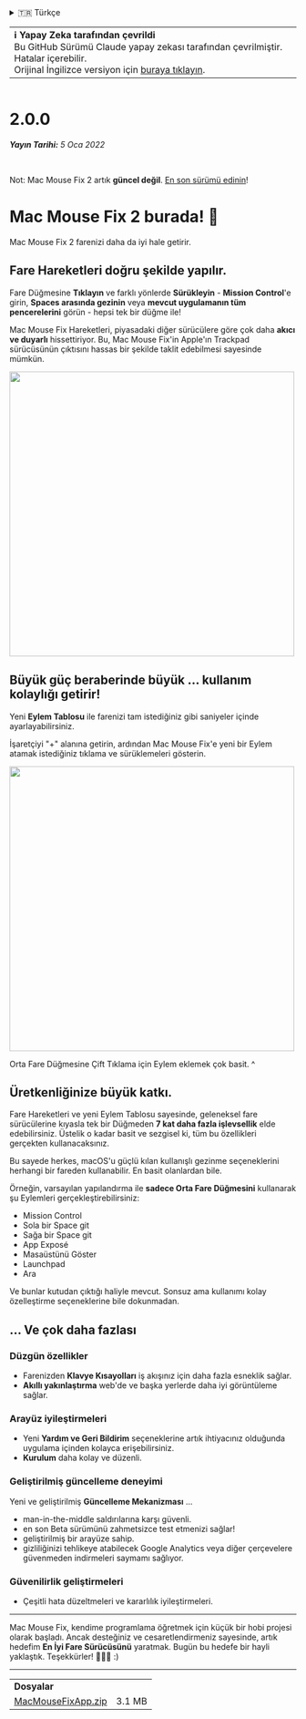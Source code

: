 <details>
<summary>🇹🇷 Türkçe</summary>

[🇬🇧 English (GitHub)](https://github.com/noah-nuebling/mac-mouse-fix/releases/tag/2.0.0)\
[🇦🇩 Català](https://redirect.macmousefix.com/?target=mmf-release&tag=2.0.0&locale=ca)\
[🇩🇪 Deutsch](https://redirect.macmousefix.com/?target=mmf-release&tag=2.0.0&locale=de)\
[🇪🇸 Español](https://redirect.macmousefix.com/?target=mmf-release&tag=2.0.0&locale=es)\
[🇫🇷 Français](https://redirect.macmousefix.com/?target=mmf-release&tag=2.0.0&locale=fr)\
[🇮🇩 Indonesia](https://redirect.macmousefix.com/?target=mmf-release&tag=2.0.0&locale=id)\
[🇮🇹 Italiano](https://redirect.macmousefix.com/?target=mmf-release&tag=2.0.0&locale=it)\
[🇭🇺 Magyar](https://redirect.macmousefix.com/?target=mmf-release&tag=2.0.0&locale=hu)\
[🇳🇱 Nederlands](https://redirect.macmousefix.com/?target=mmf-release&tag=2.0.0&locale=nl)\
[🇵🇱 Polski](https://redirect.macmousefix.com/?target=mmf-release&tag=2.0.0&locale=pl)\
[🇧🇷 Português (Brasil)](https://redirect.macmousefix.com/?target=mmf-release&tag=2.0.0&locale=pt-BR)\
[🇵🇹 Português (Portugal)](https://redirect.macmousefix.com/?target=mmf-release&tag=2.0.0&locale=pt-PT)\
[🇷🇴 Română](https://redirect.macmousefix.com/?target=mmf-release&tag=2.0.0&locale=ro)\
[🇸🇪 Svenska](https://redirect.macmousefix.com/?target=mmf-release&tag=2.0.0&locale=sv)\
[🇻🇳 Tiếng Việt](https://redirect.macmousefix.com/?target=mmf-release&tag=2.0.0&locale=vi)\
**🇹🇷 Türkçe**\
[🇨🇿 Čeština](https://redirect.macmousefix.com/?target=mmf-release&tag=2.0.0&locale=cs)\
[🇬🇷 Ελληνικά](https://redirect.macmousefix.com/?target=mmf-release&tag=2.0.0&locale=el)\
[🇷🇺 Русский](https://redirect.macmousefix.com/?target=mmf-release&tag=2.0.0&locale=ru)\
[🇺🇦 Українська](https://redirect.macmousefix.com/?target=mmf-release&tag=2.0.0&locale=uk)\
[🇮🇱 עברית](https://redirect.macmousefix.com/?target=mmf-release&tag=2.0.0&locale=he)\
[🇸🇦 العربية](https://redirect.macmousefix.com/?target=mmf-release&tag=2.0.0&locale=ar)\
[🇮🇳 हिन्दी](https://redirect.macmousefix.com/?target=mmf-release&tag=2.0.0&locale=hi)\
[🇹🇭 ไทย](https://redirect.macmousefix.com/?target=mmf-release&tag=2.0.0&locale=th)\
[🇨🇳 中文 (简体)](https://redirect.macmousefix.com/?target=mmf-release&tag=2.0.0&locale=zh-Hans)\
[🇨🇳 中文 (繁體)](https://redirect.macmousefix.com/?target=mmf-release&tag=2.0.0&locale=zh-Hant)\
[🇭🇰 中文（香港)](https://redirect.macmousefix.com/?target=mmf-release&tag=2.0.0&locale=zh-HK)\
[🇯🇵 日本語](https://redirect.macmousefix.com/?target=mmf-release&tag=2.0.0&locale=ja)\
[🇰🇷 한국어](https://redirect.macmousefix.com/?target=mmf-release&tag=2.0.0&locale=ko)\
[Help translate Mac Mouse Fix to different languages!](https://github.com/noah-nuebling/mac-mouse-fix/discussions/731)
</details>
<table align=><td>
<b>ℹ️ Yapay Zeka tarafından çevrildi</b><br>
Bu GitHub Sürümü Claude yapay zekası tarafından çevrilmiştir. Hatalar içerebilir.<br>
Orijinal İngilizce versiyon için <a href="https://github.com/noah-nuebling/mac-mouse-fix/releases/tag/2.0.0">buraya tıklayın</a>.
</td></table>

<table></table>

# 2.0.0
***Yayın Tarihi:** 5 Oca 2022*

<br>

Not: Mac Mouse Fix 2 artık **güncel değil**. [En son sürümü edinin](https://github.com/noah-nuebling/mac-mouse-fix/releases)!

# Mac Mouse Fix 2 burada! 🎉

Mac Mouse Fix 2 farenizi daha da iyi hale getirir.

## Fare Hareketleri doğru şekilde yapılır.

Fare Düğmesine **Tıklayın** ve farklı yönlerde **Sürükleyin** - **Mission Control**'e girin, **Spaces arasında gezinin** veya **mevcut uygulamanın tüm pencerelerini** görün - hepsi tek bir düğme ile!

Mac Mouse Fix Hareketleri, piyasadaki diğer sürücülere göre çok daha **akıcı ve duyarlı** hissettiriyor.
Bu, Mac Mouse Fix'in Apple'ın Trackpad sürücüsünün çıktısını hassas bir şekilde taklit edebilmesi sayesinde mümkün.

<img width=500px src="https://user-images.githubusercontent.com/40808343/149643011-cc3311f1-af5c-453a-8206-2c6496d73d61.gif">

## Büyük güç beraberinde büyük ... kullanım kolaylığı getirir!

Yeni **Eylem Tablosu** ile farenizi tam istediğiniz gibi saniyeler içinde ayarlayabilirsiniz.

İşaretçiyi "+" alanına getirin, ardından Mac Mouse Fix'e yeni bir Eylem atamak istediğiniz tıklama ve sürüklemeleri gösterin.

<img width=500px src="https://user-images.githubusercontent.com/40808343/149642392-d0e25cf9-b49b-4398-b2e9-af2e810c8594.gif">

Orta Fare Düğmesine Çift Tıklama için Eylem eklemek çok basit. ^

## Üretkenliğinize büyük katkı.

Fare Hareketleri ve yeni Eylem Tablosu sayesinde, geleneksel fare sürücülerine kıyasla tek bir Düğmeden **7 kat daha fazla işlevsellik** elde edebilirsiniz. Üstelik o kadar basit ve sezgisel ki, tüm bu özellikleri gerçekten kullanacaksınız.

Bu sayede herkes, macOS'u güçlü kılan kullanışlı gezinme seçeneklerini herhangi bir fareden kullanabilir. En basit olanlardan bile.

Örneğin, varsayılan yapılandırma ile **sadece Orta Fare Düğmesini** kullanarak şu Eylemleri gerçekleştirebilirsiniz:

- Mission Control
- Sola bir Space git
- Sağa bir Space git
- App Exposé
- Masaüstünü Göster
- Launchpad
- Ara

Ve bunlar kutudan çıktığı haliyle mevcut. Sonsuz ama kullanımı kolay özelleştirme seçeneklerine bile dokunmadan.

## ... Ve çok daha fazlası

### Düzgün özellikler

- Farenizden **Klavye Kısayolları** iş akışınız için daha fazla esneklik sağlar.
- **Akıllı yakınlaştırma** web'de ve başka yerlerde daha iyi görüntüleme sağlar.

### Arayüz iyileştirmeleri

- Yeni **Yardım ve Geri Bildirim** seçeneklerine artık ihtiyacınız olduğunda uygulama içinden kolayca erişebilirsiniz.
- **Kurulum** daha kolay ve düzenli.

### Geliştirilmiş güncelleme deneyimi

Yeni ve geliştirilmiş **Güncelleme Mekanizması** ...

- man-in-the-middle saldırılarına karşı güvenli.
- en son Beta sürümünü zahmetsizce test etmenizi sağlar!
- geliştirilmiş bir arayüze sahip.
- gizliliğinizi tehlikeye atabilecek Google Analytics veya diğer çerçevelere güvenmeden indirmeleri saymamı sağlıyor.

### Güvenilirlik geliştirmeleri

- Çeşitli hata düzeltmeleri ve kararlılık iyileştirmeleri.

---

Mac Mouse Fix, kendime programlama öğretmek için küçük bir hobi projesi olarak başladı. Ancak desteğiniz ve cesaretlendirmeniz sayesinde, artık hedefim **En İyi Fare Sürücüsünü** yaratmak. Bugün bu hedefe bir hayli yaklaştık. Teşekkürler! 🚀🚀🚀 :)

---

<table align="start">
<tr>
    <td colspan=2>
        <b>Dosyalar</b>
    </td>
</tr>
<tr>
    <td><a href="https://github.com/noah-nuebling/mac-mouse-fix/releases/download/2.0.0/MacMouseFixApp.zip">MacMouseFixApp.zip</a></td>
    <td>3.1 MB</td>
</tr>
</table>